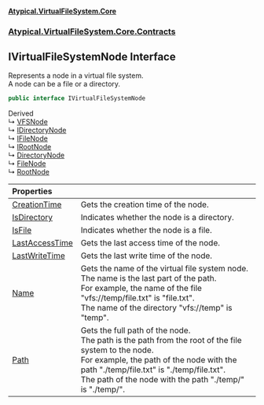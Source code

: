 #### [Atypical.VirtualFileSystem.Core](Atypical.VirtualFileSystem.Core.md 'Atypical.VirtualFileSystem.Core')
### [Atypical.VirtualFileSystem.Core.Contracts](Atypical.VirtualFileSystem.Core.Contracts.md 'Atypical.VirtualFileSystem.Core.Contracts')

## IVirtualFileSystemNode Interface

Represents a node in a virtual file system.  
A node can be a file or a directory.

```csharp
public interface IVirtualFileSystemNode
```

Derived  
&#8627; [VFSNode](Atypical.VirtualFileSystem.Core.Abstractions.VFSNode.md 'Atypical.VirtualFileSystem.Core.Abstractions.VFSNode')  
&#8627; [IDirectoryNode](Atypical.VirtualFileSystem.Core.Contracts.IDirectoryNode.md 'Atypical.VirtualFileSystem.Core.Contracts.IDirectoryNode')  
&#8627; [IFileNode](Atypical.VirtualFileSystem.Core.Contracts.IFileNode.md 'Atypical.VirtualFileSystem.Core.Contracts.IFileNode')  
&#8627; [IRootNode](Atypical.VirtualFileSystem.Core.Contracts.IRootNode.md 'Atypical.VirtualFileSystem.Core.Contracts.IRootNode')  
&#8627; [DirectoryNode](Atypical.VirtualFileSystem.Core.Models.DirectoryNode.md 'Atypical.VirtualFileSystem.Core.Models.DirectoryNode')  
&#8627; [FileNode](Atypical.VirtualFileSystem.Core.Models.FileNode.md 'Atypical.VirtualFileSystem.Core.Models.FileNode')  
&#8627; [RootNode](Atypical.VirtualFileSystem.Core.Models.RootNode.md 'Atypical.VirtualFileSystem.Core.Models.RootNode')

| Properties | |
| :--- | :--- |
| [CreationTime](Atypical.VirtualFileSystem.Core.Contracts.IVirtualFileSystemNode.CreationTime.md 'Atypical.VirtualFileSystem.Core.Contracts.IVirtualFileSystemNode.CreationTime') | Gets the creation time of the node. |
| [IsDirectory](Atypical.VirtualFileSystem.Core.Contracts.IVirtualFileSystemNode.IsDirectory.md 'Atypical.VirtualFileSystem.Core.Contracts.IVirtualFileSystemNode.IsDirectory') | Indicates whether the node is a directory. |
| [IsFile](Atypical.VirtualFileSystem.Core.Contracts.IVirtualFileSystemNode.IsFile.md 'Atypical.VirtualFileSystem.Core.Contracts.IVirtualFileSystemNode.IsFile') | Indicates whether the node is a file. |
| [LastAccessTime](Atypical.VirtualFileSystem.Core.Contracts.IVirtualFileSystemNode.LastAccessTime.md 'Atypical.VirtualFileSystem.Core.Contracts.IVirtualFileSystemNode.LastAccessTime') | Gets the last access time of the node. |
| [LastWriteTime](Atypical.VirtualFileSystem.Core.Contracts.IVirtualFileSystemNode.LastWriteTime.md 'Atypical.VirtualFileSystem.Core.Contracts.IVirtualFileSystemNode.LastWriteTime') | Gets the last write time of the node. |
| [Name](Atypical.VirtualFileSystem.Core.Contracts.IVirtualFileSystemNode.Name.md 'Atypical.VirtualFileSystem.Core.Contracts.IVirtualFileSystemNode.Name') | Gets the name of the virtual file system node.<br/>The name is the last part of the path.<br/>For example, the name of the file "vfs://temp/file.txt" is "file.txt".<br/>The name of the directory "vfs://temp" is "temp". |
| [Path](Atypical.VirtualFileSystem.Core.Contracts.IVirtualFileSystemNode.Path.md 'Atypical.VirtualFileSystem.Core.Contracts.IVirtualFileSystemNode.Path') | Gets the full path of the node.<br/>The path is the path from the root of the file system to the node.<br/>For example, the path of the node with the path "./temp/file.txt" is "./temp/file.txt".<br/>The path of the node with the path "./temp/" is "./temp/". |
